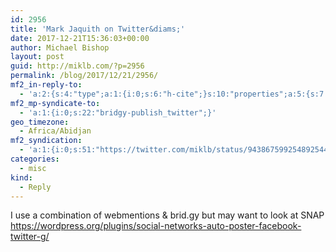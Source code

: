 ```yaml
---
id: 2956
title: 'Mark Jaquith on Twitter&diams;'
date: 2017-12-21T15:36:03+00:00
author: Michael Bishop
layout: post
guid: http://miklb.com/?p=2956
permalink: /blog/2017/12/21/2956/
mf2_in-reply-to:
  - 'a:2:{s:4:"type";a:1:{i:0;s:6:"h-cite";}s:10:"properties";a:5:{s:7:"summary";a:1:{i:0;s:251:"“What WordPress alternatives are there for Jetpack’s Publicize (FB + Twitter posting) functionality?&#010;&#010;Jetpack Publicize doesn’t support Twitter Cards (and probably never will), and it is unreliable and it can’t be customized. 👎”";}s:4:"name";a:1:{i:0;s:23:"Mark Jaquith on Twitter";}s:3:"url";a:1:{i:0;s:57:"https://twitter.com/markjaquith/status/943866184906272768";}s:11:"publication";a:1:{i:0;s:7:"Twitter";}s:8:"featured";a:1:{i:0;s:76:"https://pbs.twimg.com/profile_images/915215186944020481/jvNL3H--_400x400.jpg";}}}'
mf2_mp-syndicate-to:
  - 'a:1:{i:0;s:22:"bridgy-publish_twitter";}'
geo_timezone:
  - Africa/Abidjan
mf2_syndication:
  - 'a:1:{i:0;s:51:"https://twitter.com/miklb/status/943867599254892544";}'
categories:
  - misc
kind:
  - Reply
---
```

I use a combination of webmentions & brid.gy but may want to look at SNAP <https://wordpress.org/plugins/social-networks-auto-poster-facebook-twitter-g/> 